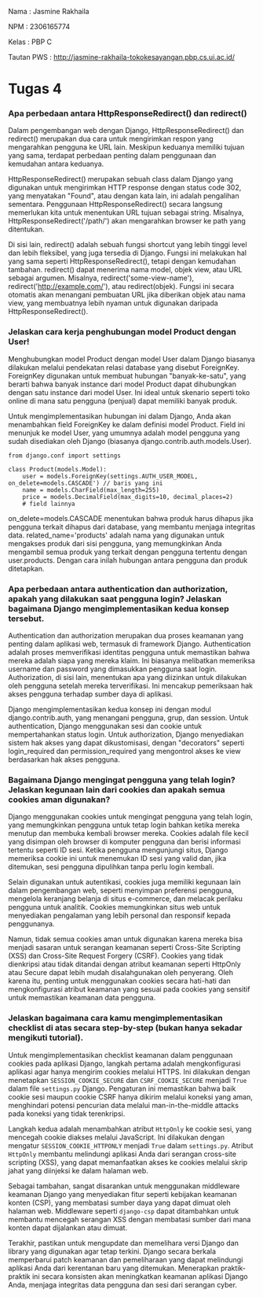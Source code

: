 Nama : Jasmine Rakhaila

NPM : 2306165774

Kelas : PBP C

Tautan PWS : http://jasmine-rakhaila-tokokesayangan.pbp.cs.ui.ac.id/

# Tugas 4

### Apa perbedaan antara HttpResponseRedirect() dan redirect()
Dalam pengembangan web dengan Django, HttpResponseRedirect() dan redirect() merupakan dua cara untuk mengirimkan respon yang mengarahkan pengguna ke URL lain. Meskipun keduanya memiliki tujuan yang sama, terdapat perbedaan penting dalam penggunaan dan kemudahan antara keduanya.

HttpResponseRedirect() merupakan sebuah class dalam Django yang digunakan untuk mengirimkan HTTP response dengan status code 302, yang menyatakan "Found", atau dengan kata lain, ini adalah pengalihan sementara. Penggunaan HttpResponseRedirect() secara langsung memerlukan kita untuk menentukan URL tujuan sebagai string. Misalnya, HttpResponseRedirect('/path/') akan mengarahkan browser ke path yang ditentukan.

Di sisi lain, redirect() adalah sebuah fungsi shortcut yang lebih tinggi level dan lebih fleksibel, yang juga tersedia di Django. Fungsi ini melakukan hal yang sama seperti HttpResponseRedirect(), tetapi dengan kemudahan tambahan. redirect() dapat menerima nama model, objek view, atau URL sebagai argumen. Misalnya, redirect('some-view-name'), redirect('http://example.com/'), atau redirect(objek). Fungsi ini secara otomatis akan menangani pembuatan URL jika diberikan objek atau nama view, yang membuatnya lebih nyaman untuk digunakan daripada HttpResponseRedirect().


### Jelaskan cara kerja penghubungan model Product dengan User!
Menghubungkan model Product dengan model User dalam Django biasanya dilakukan melalui pendekatan relasi database yang disebut ForeignKey. ForeignKey digunakan untuk membuat hubungan "banyak-ke-satu", yang berarti bahwa banyak instance dari model Product dapat dihubungkan dengan satu instance dari model User. Ini ideal untuk skenario seperti toko online di mana satu pengguna (penjual) dapat memiliki banyak produk.

Untuk mengimplementasikan hubungan ini dalam Django, Anda akan menambahkan field ForeignKey ke dalam definisi model Product. Field ini menunjuk ke model User, yang umumnya adalah model pengguna yang sudah disediakan oleh Django (biasanya django.contrib.auth.models.User).

```
from django.conf import settings

class Product(models.Model):
    user = models.ForeignKey(settings.AUTH_USER_MODEL, on_delete=models.CASCADE') // baris yang ini
    name = models.CharField(max_length=255)
    price = models.DecimalField(max_digits=10, decimal_places=2)
    # field lainnya
```
on_delete=models.CASCADE menentukan bahwa produk harus dihapus jika pengguna terkait dihapus dari database, yang membantu menjaga integritas data. related_name='products' adalah nama yang digunakan untuk mengakses produk dari sisi pengguna, yang memungkinkan Anda mengambil semua produk yang terkait dengan pengguna tertentu dengan user.products. Dengan cara inilah hubungan antara pengguna dan produk ditetapkan.

### Apa perbedaan antara authentication dan authorization, apakah yang dilakukan saat pengguna login? Jelaskan bagaimana Django mengimplementasikan kedua konsep tersebut.

Authentication dan authorization merupakan dua proses keamanan yang penting dalam aplikasi web, termasuk di framework Django. Authentication adalah proses memverifikasi identitas pengguna untuk memastikan bahwa mereka adalah siapa yang mereka klaim. Ini biasanya melibatkan memeriksa username dan password yang dimasukkan pengguna saat login. Authorization, di sisi lain, menentukan apa yang diizinkan untuk dilakukan oleh pengguna setelah mereka terverifikasi. Ini mencakup pemeriksaan hak akses pengguna terhadap sumber daya di aplikasi.

Django mengimplementasikan kedua konsep ini dengan modul django.contrib.auth, yang menangani pengguna, grup, dan session. Untuk authentication, Django menggunakan sesi dan cookie untuk mempertahankan status login. Untuk authorization, Django menyediakan sistem hak akses yang dapat dikustomisasi, dengan "decorators" seperti login_required dan permission_required yang mengontrol akses ke view berdasarkan hak akses pengguna.


### Bagaimana Django mengingat pengguna yang telah login? Jelaskan kegunaan lain dari cookies dan apakah semua cookies aman digunakan?

Django menggunakan cookies untuk mengingat pengguna yang telah login, yang memungkinkan pengguna untuk tetap login bahkan ketika mereka menutup dan membuka kembali browser mereka. Cookies adalah file kecil yang disimpan oleh browser di komputer pengguna dan berisi informasi tertentu seperti ID sesi. Ketika pengguna mengunjungi situs, Django memeriksa cookie ini untuk menemukan ID sesi yang valid dan, jika ditemukan, sesi pengguna dipulihkan tanpa perlu login kembali.

Selain digunakan untuk autentikasi, cookies juga memiliki kegunaan lain dalam pengembangan web, seperti menyimpan preferensi pengguna, mengelola keranjang belanja di situs e-commerce, dan melacak perilaku pengguna untuk analitik. Cookies memungkinkan situs web untuk menyediakan pengalaman yang lebih personal dan responsif kepada penggunanya.

Namun, tidak semua cookies aman untuk digunakan karena mereka bisa menjadi sasaran untuk serangan keamanan seperti Cross-Site Scripting (XSS) dan Cross-Site Request Forgery (CSRF). Cookies yang tidak dienkripsi atau tidak ditandai dengan atribut keamanan seperti HttpOnly atau Secure dapat lebih mudah disalahgunakan oleh penyerang. Oleh karena itu, penting untuk menggunakan cookies secara hati-hati dan mengkonfigurasi atribut keamanan yang sesuai pada cookies yang sensitif untuk memastikan keamanan data pengguna.

### Jelaskan bagaimana cara kamu mengimplementasikan checklist di atas secara step-by-step (bukan hanya sekadar mengikuti tutorial).

Untuk mengimplementasikan checklist keamanan dalam penggunaan cookies pada aplikasi Django, langkah pertama adalah mengkonfigurasi aplikasi agar hanya mengirim cookies melalui HTTPS. Ini dilakukan dengan menetapkan `SESSION_COOKIE_SECURE` dan `CSRF_COOKIE_SECURE` menjadi `True` dalam file `settings.py` Django. Pengaturan ini memastikan bahwa baik cookie sesi maupun cookie CSRF hanya dikirim melalui koneksi yang aman, menghindari potensi pencurian data melalui man-in-the-middle attacks pada koneksi yang tidak terenkripsi.

Langkah kedua adalah menambahkan atribut `HttpOnly` ke cookie sesi, yang mencegah cookie diakses melalui JavaScript. Ini dilakukan dengan mengatur `SESSION_COOKIE_HTTPONLY` menjadi `True` dalam `settings.py`. Atribut `HttpOnly` membantu melindungi aplikasi Anda dari serangan cross-site scripting (XSS), yang dapat memanfaatkan akses ke cookies melalui skrip jahat yang diinjeksi ke dalam halaman web.

Sebagai tambahan, sangat disarankan untuk menggunakan middleware keamanan Django yang menyediakan fitur seperti kebijakan keamanan konten (CSP), yang membatasi sumber daya yang dapat dimuat oleh halaman web. Middleware seperti `django-csp` dapat ditambahkan untuk membantu mencegah serangan XSS dengan membatasi sumber dari mana konten dapat dijalankan atau dimuat.

Terakhir, pastikan untuk mengupdate dan memelihara versi Django dan library yang digunakan agar tetap terkini. Django secara berkala memperbarui patch keamanan dan pemeliharaan yang dapat melindungi aplikasi Anda dari kerentanan baru yang ditemukan. Menerapkan praktik-praktik ini secara konsisten akan meningkatkan keamanan aplikasi Django Anda, menjaga integritas data pengguna dan sesi dari serangan cyber.